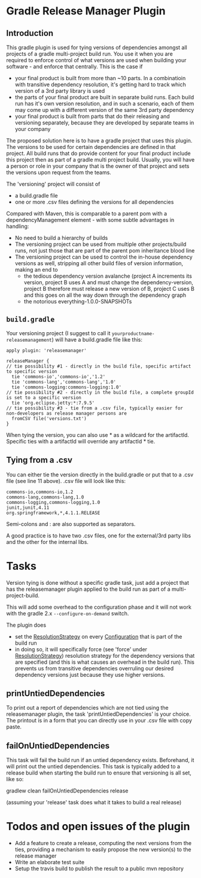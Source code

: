 # Gradle Release Manager Plugin

## Introduction

This gradle plugin is used for tying versions of dependencies amongst all projects of a gradle multi-project build run. You use it when you are required to enforce control of what versions are used when building your software - and enforce that centrally. This is the case if
- your final product is built from more than ~10 parts. In a combinatioin with transitive dependency resolution, it's getting hard to track which version of a 3rd party library is used
- the parts of your final product are built in separate build runs. Each build run has it's own version resolution, and in such a scenario, each of them may come up with a different version of the same 3rd party dependency
- your final product is built from parts that do their releasing and versioning separately, because they are developed by separate teams in your company   

The proposed solution here is to have a gradle project that uses this plugin. The versions to be used for certain dependencies are defined in that project. All build runs that do provide content for your final product include this project then as part of a gradle multi project build. Usually, you will have a person or role in your company that is the owner of that project and sets the versions upon request from the teams.

The 'versioning' project will consist of
- a build.gradle file
- one or more .csv files defining the versions for all dependencies 

Compared with Maven, this is comparable to a parent pom with a dependencyManagement element - with some subtle advantages in handling:
- No need to build a hierarchy of builds
- The versioning project can be used from multiple other projects/build runs, not just those that are part of the parent pom inheritance blood line
- The versioning project can be used to control the in-house dependency versions as well, stripping all other build files of version information, making an end to 
  - the tedious dependency version avalanche (project A increments its version, project B uses A and must change the dependency-version, project B therefore must release a new version of B, project C uses B and this goes on all the way down through the dependency graph 
  - the notorious everything-1.0.0-SNAPSHOTs 

## `build.gradle`

Your versioning project (I suggest to call it `yourproductname-releasemanagement`) will have a build.gradle file like this:

```
apply plugin: 'releasemanager'

releaseManager {
// tie possibility #1 - directly in the build file, specific artifact to specific version
  tie 'commons-io','commons-io','1.2'
  tie 'commons-lang','commons-lang','1.0'
  tie 'commons-logging:commons-logging:1.0'
// tie possibility #2 - directly in the build file, a complete groupId is set to a specific version
  tie 'org.eclipse.jetty:*:7.9.5'
// tie possibility #3 - tie from a .csv file, typically easier for non-developers as release manager persons are
  fromCSV file('versions.txt')
}
```

When tying the version, you can also use \* as a wildcard for the artifactId. Specific ties with a artifactId will override any artifactId \* tie.

## Tying from a .csv

You can either tie the version directly in the build.gradle or put that to a .csv file (see line 11 above). .csv file will look like this:

```
commons-io,commons-io,1.2
commons-lang,commons-lang,1.0
commons-logging,commons-logging,1.0
junit,junit,4.11
org.springframework,*,4.1.1.RELEASE
```

Semi-colons and : are also supported as separators.

A good practice is to have two .csv files, one for the external/3rd party libs and the other for the internal libs.

# Tasks

Version tying is done without a specific gradle task, just add a project that has the releasemanager plugin applied to the build run as part of a multi-project-build. 

This will add some overhead to the configuration phase and it will not work with the gradle 2.x `--configure-on-demand` switch.

The plugin does 
- set the [ResolutionStrategy](http://gradle.org/docs/current/dsl/org.gradle.api.artifacts.ResolutionStrategy.html) on every [Configuration](http://gradle.org/docs/current/dsl/org.gradle.api.artifacts.Configuration.html) that is part of the build run
- in doing so, it will specifically force (see 'force' under  [ResolutionStrategy](http://gradle.org/docs/current/dsl/org.gradle.api.artifacts.ResolutionStrategy.html))  resolution strategy for the dependency versions that are specified (and this is what causes an overhead in the build run). This prevents us from transitive dependencies overruling our desired dependency versions just because they use higher versions. 

## printUntiedDependencies

To print out a report of dependencies which are not tied using the releasemanager plugin, the task 'printUntiedDependencies' is your choice. The printout is in a form that you can directly use in your .csv file with copy paste. 

## failOnUntiedDependencies

This task will fail the build run if an untied dependency exists. Beforehand, it will print out the untied dependencies. This task is typically added to 
a release build when starting the build run to ensure that versioning is all set, like so:

gradlew clean failOnUntiedDependencies release

(assuming your 'release' task does what it takes to build a real release)

# Todos and open issues of the plugin
- Add a feature to create a release, computing the next versions from the ties, providing a mechanism to easily propose the new version(s) to the release manager
- Write an elaborate test suite
- Setup the travis build to publish the result to a public mvn repository

